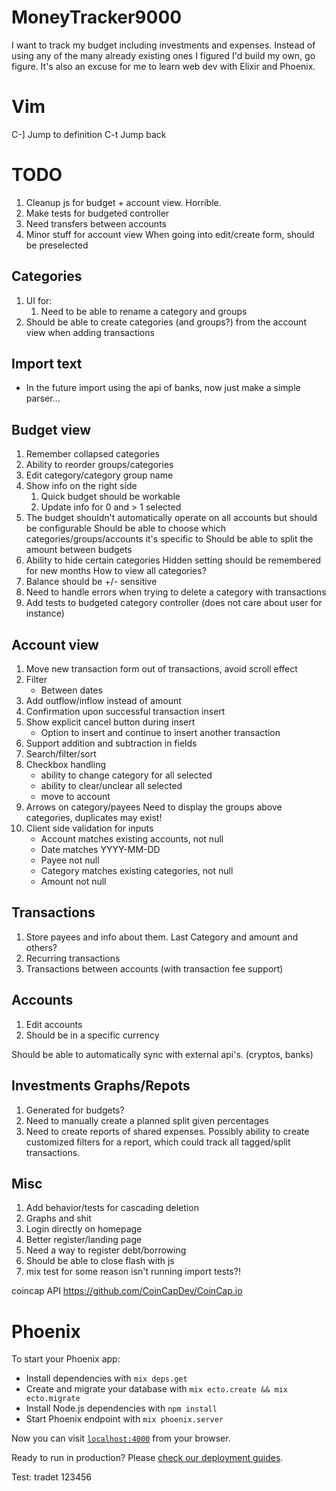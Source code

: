 # MoneyTracker9000

I want to track my budget including investments and expenses. Instead of using any of the many already existing ones I figured I'd build my own, go figure. It's also an excuse for me to learn web dev with Elixir and Phoenix.

# Vim

C-]     Jump to definition
C-t     Jump back

# TODO
1. Cleanup js for budget + account view. Horrible.
1. Make tests for budgeted controller
1. Need transfers between accounts
1. Minor stuff for account view
    When going into edit/create form, should be preselected

## Categories
1. UI for:
    1. Need to be able to rename a category and groups
1. Should be able to create categories (and groups?) from the account view when adding transactions

## Import text
* In the future import using the api of banks, now just make a simple parser...

## Budget view
1. Remember collapsed categories
1. Ability to reorder groups/categories
1. Edit category/category group name
1. Show info on the right side
    1. Quick budget should be workable
    1. Update info for 0 and > 1 selected
1. The budget shouldn't automatically operate on all accounts but should be configurable
    Should be able to choose which categories/groups/accounts it's specific to
    Should be able to split the amount between budgets
1. Ability to hide certain categories
    Hidden setting should be remembered for new months
    How to view all categories?
1. Balance should be +/- sensitive
1. Need to handle errors when trying to delete a category with transactions
1. Add tests to budgeted category controller (does not care about user for instance)

## Account view
1. Move new transaction form out of transactions, avoid scroll effect
1. Filter
    + Between dates
1. Add outflow/inflow instead of amount
1. Confirmation upon successful transaction insert
1. Show explicit cancel button during insert
    * Option to insert and continue to insert another transaction
1. Support addition and subtraction in fields
1. Search/filter/sort
1. Checkbox handling
    + ability to change category for all selected
    + ability to clear/unclear all selected
    + move to account
1. Arrows on category/payees
    Need to display the groups above categories, duplicates may exist!
1. Client side validation for inputs
    + Account matches existing accounts, not null
    + Date matches YYYY-MM-DD
    + Payee not null
    + Category matches existing categories, not null
    + Amount not null

## Transactions
1. Store payees and info about them. Last Category and amount and others?
1. Recurring transactions
1. Transactions between accounts (with transaction fee support)

## Accounts
1. Edit accounts
1. Should be in a specific currency

Should be able to automatically sync with external api's. (cryptos, banks)

## Investments Graphs/Repots
1. Generated for budgets?
1. Need to manually create a planned split given percentages
1. Need to create reports of shared expenses.
    Possibly ability to create customized filters for a report, which could track all tagged/split transactions.

## Misc
1. Add behavior/tests for cascading deletion
1. Graphs and shit
1. Login directly on homepage
1. Better register/landing page
1. Need a way to register debt/borrowing
1. Should be able to close flash with js
1. mix test for some reason isn't running import tests?!

coincap API <https://github.com/CoinCapDev/CoinCap.io>

# Phoenix

To start your Phoenix app:

  * Install dependencies with `mix deps.get`
  * Create and migrate your database with `mix ecto.create && mix ecto.migrate`
  * Install Node.js dependencies with `npm install`
  * Start Phoenix endpoint with `mix phoenix.server`

Now you can visit [`localhost:4000`](http://localhost:4000) from your browser.

Ready to run in production? Please [check our deployment guides](http://www.phoenixframework.org/docs/deployment).

Test: tradet 123456

